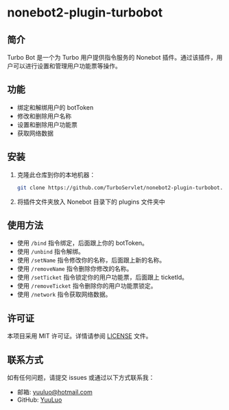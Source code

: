 # nonebot2-plugin-turbobot
## 简介

Turbo Bot 是一个为 Turbo 用户提供指令服务的 Nonebot 插件。通过该插件，用户可以进行设置和管理用户功能票等操作。

## 功能

- 绑定和解绑用户的 botToken
- 修改和删除用户名称
- 设置和删除用户功能票
- 获取网络数据

## 安装

1. 克隆此仓库到你的本地机器：
    ```sh
    git clone https://github.com/TurboServlet/nonebot2-plugin-turbobot.git
    ```

2. 将插件文件夹放入 Nonebot 目录下的 plugins 文件夹中

## 使用方法

- 使用 `/bind` 指令绑定，后面跟上你的 botToken。
- 使用 `/unbind` 指令解绑。
- 使用 `/setName` 指令修改你的名称，后面跟上新的名称。
- 使用 `/removeName` 指令删除你修改的名称。
- 使用 `/setTicket` 指令锁定你的用户功能票，后面跟上 ticketId。
- 使用 `/removeTicket` 指令删除你的用户功能票锁定。
- 使用 `/network` 指令获取网络数据。

## 许可证

本项目采用 MIT 许可证。详情请参阅 [LICENSE](LICENSE) 文件。

## 联系方式

如有任何问题，请提交 issues 或通过以下方式联系我：

- 邮箱: yuuluo@hotmail.com
- GitHub: [YuuLuo](https://github.com/YuuLuo)